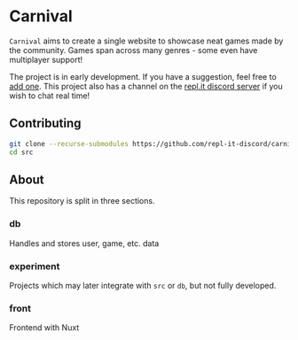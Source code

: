 # Carnival

`Carnival` aims to create a single website to showcase neat games made by the community. Games span across many genres - some even have multiplayer support!

The project is in early development. If you have a suggestion, feel free to [add one](https://github.com/repl-it-discord/carnival/issues/3). This project also has a channel on the [repl.it discord server](https://repl.it/discord) if you wish to chat real time!

## Contributing

```bash
git clone --recurse-submodules https://github.com/repl-it-discord/carnival
cd src
```

## About

This repository is split in three sections.

### db

Handles and stores user, game, etc. data

### experiment

Projects which may later integrate with `src` or `db`, but not fully developed.

### front

Frontend with Nuxt
